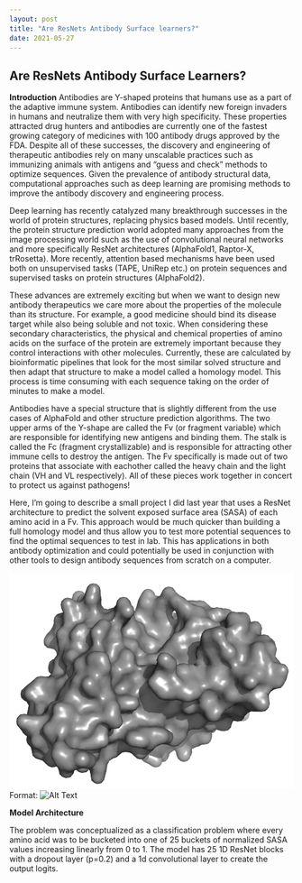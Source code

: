 ```yaml
---
layout: post
title: "Are ResNets Antibody Surface learners?"
date: 2021-05-27
---
```


## Are ResNets Antibody Surface Learners?

**Introduction**
Antibodies are Y-shaped proteins that humans use as a part of the adaptive immune system. Antibodies can identify new foreign invaders in humans and neutralize them with very high specificity. These properties attracted drug hunters and antibodies are currently one of the fastest growing category of medicines with 100 antibody drugs approved by the FDA. Despite all of these successes, the discovery and engineering of therapeutic antibodies rely on many unscalable practices such as immunizing animals with antigens and “guess and check” methods to optimize sequences. Given the prevalence of antibody structural data, computational approaches such as deep learning are promising methods to improve the antibody discovery and engineering process.

Deep learning has recently catalyzed many breakthrough successes in the world of protein structures, replacing physics based models. Until recently, the protein structure prediction world adopted many approaches from the image processing world such as the use of convolutional neural networks and more specifically ResNet architectures (AlphaFold1, Raptor-X, trRosetta). More recently, attention based mechanisms have been used both on unsupervised tasks (TAPE, UniRep etc.) on protein sequences and supervised tasks on protein structures (AlphaFold2).

These advances are extremely exciting but when we want to design new antibody therapeutics we care more about the properties of the molecule than its structure. For example, a good medicine should bind its disease target while also being soluble and not toxic. When considering these secondary characteristics, the physical and chemical properties of amino acids on the surface of the protein are extremely important because they control interactions with other molecules. Currently, these are calculated by bioinformatic pipelines that look for the most similar solved structure and then adapt that structure to make a model called a homology model. This process is time consuming with each sequence taking on the order of minutes to make a model. 

Antibodies have a special structure that is slightly different from the use cases of AlphaFold and other structure prediction algorithms. The two upper arms of the Y-shape are called the Fv (or fragment variable) which are responsible for identifying new antigens and binding them. The stalk is called the Fc (fragment crystallizable) and is responsible for attracting other immune cells to destroy the antigen. The Fv specifically is made out of two proteins that associate with eachother called the heavy chain and the light chain (VH and VL respectively). All of these pieces work together in concert to protect us against pathogens!

Here, I’m going to describe a small project I did last year that uses a ResNet architecture to predict the solvent exposed surface area (SASA) of each amino acid in a Fv. This approach would be much quicker than building a full homology model and thus allow you to test more potential sequences to find the optimal sequences to test in lab. This has applications in both antibody optimization and could potentially be used in conjunction with other tools to design antibody sequences from scratch on a computer. 

![Antibody Surface](/images/5d71_surface.png)
Format: ![Alt Text](url)

**Model Architecture**

The problem was conceptualized as a classification problem where every amino acid was to be bucketed into one of 25 buckets of normalized SASA values increasing linearly from 0 to 1. The model has 25 1D ResNet blocks with a dropout layer (p=0.2) and a 1d convolutional layer to create the output logits. 


